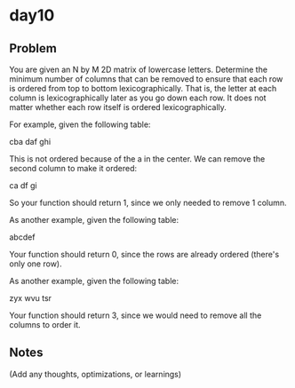 # day10

## Problem
You are given an N by M 2D matrix of lowercase letters. Determine the minimum number of columns that can be removed to ensure that each row is ordered from top to bottom lexicographically. That is, the letter at each column is lexicographically later as you go down each row. It does not matter whether each row itself is ordered lexicographically.

For example, given the following table:

cba
daf
ghi

This is not ordered because of the a in the center. We can remove the second column to make it ordered:

ca
df
gi

So your function should return 1, since we only needed to remove 1 column.

As another example, given the following table:

abcdef

Your function should return 0, since the rows are already ordered (there's only one row).

As another example, given the following table:

zyx
wvu
tsr

Your function should return 3, since we would need to remove all the columns to order it.

## Notes
(Add any thoughts, optimizations, or learnings)
